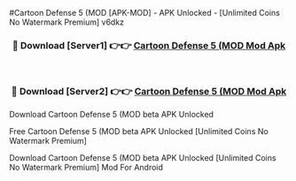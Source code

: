 #Cartoon Defense 5 (MOD [APK-MOD] - APK Unlocked - [Unlimited Coins No Watermark Premium] v6dkz



<div align="center">

<h3>🔴 Download [Server1] 👉👉 <a href="https://momento.my/?title=Cartoon_Defense_5_(MOD">Cartoon Defense 5 (MOD Mod Apk</a></h3><br>

<h3>🔴 Download [Server2] 👉👉 <a href="https://momento.my/?title=Cartoon_Defense_5_(MOD">Cartoon Defense 5 (MOD Mod Apk</a></h3>
</div>



Download Cartoon Defense 5 (MOD beta APK Unlocked

Free Cartoon Defense 5 (MOD beta APK Unlocked [Unlimited Coins No Watermark Premium]

Download Cartoon Defense 5 (MOD beta APK Unlocked [Unlimited Coins No Watermark Premium] Mod For Android
